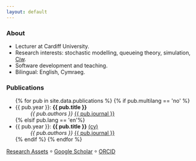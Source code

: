 ```yaml
---
layout: default
---
```


### About

 + Lecturer at Cardiff University.
 + Research interests: stochastic modelling, queueing theory, simulation, [Ciw](https://ciw.readthedocs.io/en/latest/).
 + Software development and teaching.
 + Bilingual: English, Cymraeg.


### Publications

<ul>
{% for pub in site.data.publications %}
  {% if pub.multilang == 'no' %}
  <li>{{ pub.year }}: <b>{{ pub.title }}</b><br>&nbsp;&nbsp;&nbsp;&nbsp;&nbsp;&nbsp;&nbsp;&nbsp;&nbsp;&nbsp;<i>{{ pub.authors }}</i> <a class="page-link" href="{{ pub.link }}">{{ pub.journal }}</a>
  </li>
  {% elsif pub.lang == 'en'%}
  <li>{{ pub.year }}: <b>{{ pub.title }}</b> <a class="page-link" href="{{ pub.altlink }}">(cy)</a><br>&nbsp;&nbsp;&nbsp;&nbsp;&nbsp;&nbsp;&nbsp;&nbsp;&nbsp;&nbsp;<i>{{ pub.authors }}</i> <a class="page-link" href="{{ pub.link }}">{{ pub.journal }}</a>
  </li>
  {% endif %}
{% endfor %}
</ul>

[Research Assets](/assets/) ⸰ [Google Scholar](https://scholar.google.com/citations?hl=en&user=PYovOSUAAAAJ) ⸰ [ORCID](https://orcid.org/0000-0001-7865-6964)
